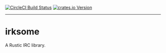 [![CircleCI Build Status][circle-ci-img]][circle-ci]
[![crates.io Version][crates-io-img]][crates-io]

---

# irksome

A Rustic IRC library.

[crates-io]: https://crates.io/crates/irksome
[crates-io-img]: https://img.shields.io/crates/v/irksome.svg
[circle-ci]: https://circleci.com/gh/irkd/irksome
[circle-ci-img]: https://circleci.com/gh/irkd/irksome.svg?style=shield&circle-token=3f7f84295826cf1d00b2edd2cd0f57a04ae25ba6
